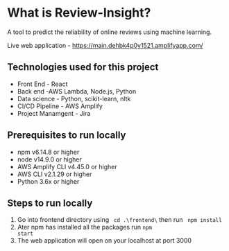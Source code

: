 What is Review-Insight?
=======================

A tool to predict the reliability of online reviews using machine learning.

Live web application - https://main.dehbk4p0y1521.amplifyapp.com/

Technologies used for this project
----------------------------------

  - Front End - React 
  - Back end -AWS Lambda, Node.js, Python
  - Data science - Python, scikit-learn, nltk
  - CI/CD Pipeline - AWS Amplify
  - Project Manamgent - Jira
  
Prerequisites to run locally
----------------------------

 - npm v6.14.8 or higher
 - node v14.9.0 or higher
 - AWS Amplify CLI v4.45.0 or higher
 - AWS CLI v2.1.29 or higher
 - Python 3.6x or higher
 
Steps to run locally
--------------------

1. Go into frontend directory using <code> cd .\frontend\\</code> then run <code> npm install </code>
2. Ater npm has installed all the packages run <code>npm start</code>
3. The web application will open on your localhost at port 3000

